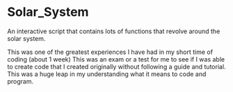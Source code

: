 # Solar_System
An interactive script that contains lots of functions that revolve around the solar system.

This was one of the greatest experiences I have had in my short time of coding (about 1 week)
This was an exam or a test for me to see if I was able to create code that I created originally without following a guide and tutorial. 
This was a huge leap in my understanding what it means to code and program.
